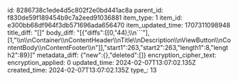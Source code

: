 id: 8286738c1ede4d5c802f2e0bd441ac8a
parent_id: f830de59f189454b9c7a2eed91036881
item_type: 1
item_id: e300bb68df964f3db571696ada656470
item_updated_time: 1707311098948
title_diff: "[]"
body_diff: "[{\"diffs\":[[0,\"44);\\\n```\"],[1,\"\\\n\\\nContainer\\\nContentHeader\\\nTitle\\\nDescription\\\nViewButton\\\nContentBody\\\nContentFooter\\\n\"]],\"start1\":263,\"start2\":263,\"length1\":8,\"length2\":89}]"
metadata_diff: {"new":{},"deleted":[]}
encryption_cipher_text: 
encryption_applied: 0
updated_time: 2024-02-07T13:07:02.135Z
created_time: 2024-02-07T13:07:02.135Z
type_: 13
